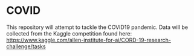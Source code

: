 # COVID
This repository will attempt to tackle the COVID19 pandemic. Data will be collected from the Kaggle competition found here: https://www.kaggle.com/allen-institute-for-ai/CORD-19-research-challenge/tasks
